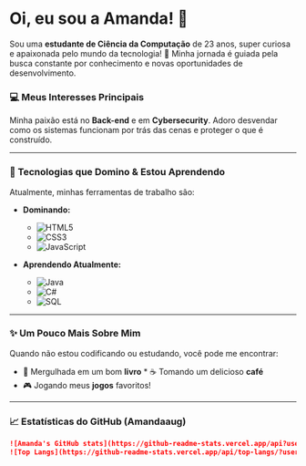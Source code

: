 # Oi, eu sou a Amanda! 👋

Sou uma **estudante de Ciência da Computação** de 23 anos, super curiosa e apaixonada pelo mundo da tecnologia! 🚀 Minha jornada é guiada pela busca constante por conhecimento e novas oportunidades de desenvolvimento.

### 💻 Meus Interesses Principais

Minha paixão está no **Back-end** e em **Cybersecurity**. Adoro desvendar como os sistemas funcionam por trás das cenas e proteger o que é construído.

---
### 🚀 Tecnologias que Domino & Estou Aprendendo

Atualmente, minhas ferramentas de trabalho são:

* **Dominando:**
    * <img src="https://img.shields.io/badge/HTML5-E34F26?style=for-the-badge&logo=html5&logoColor=white" alt="HTML5" />
    * <img src="https://img.shields.io/badge/CSS3-1572B6?style=for-the-badge&logo=css3&logoColor=white" alt="CSS3" />
    * <img src="https://img.shields.io/badge/JavaScript-F7DF1E?style=for-the-badge&logo=javascript&logoColor=black" alt="JavaScript" />

* **Aprendendo Atualmente:**
    * <img src="https://img.shields.io/badge/Java-007396?style=for-the-badge&logo=java&logoColor=white" alt="Java" />
    * <img src="https://img.shields.io/badge/C%23-239120?style=for-the-badge&logo=c-sharp&logoColor=white" alt="C#" />
    * <img src="https://img.shields.io/badge/SQL-4479A1?style=for-the-badge&logo=postgresql&logoColor=white" alt="SQL" />

---

### ✨ Um Pouco Mais Sobre Mim

Quando não estou codificando ou estudando, você pode me encontrar:

* 📖 Mergulhada em um bom **livro** * ☕ Tomando um delicioso **café**
* 🎮 Jogando meus **jogos** favoritos!

---

### 📈 Estatísticas do GitHub (Amandaaug)

```markdown
![Amanda's GitHub stats](https://github-readme-stats.vercel.app/api?username=seu-username&show_icons=true&theme=default&hide_border=true)
![Top Langs](https://github-readme-stats.vercel.app/api/top-langs/?username=seu-username&layout=compact&theme=default&hide_border=true)
